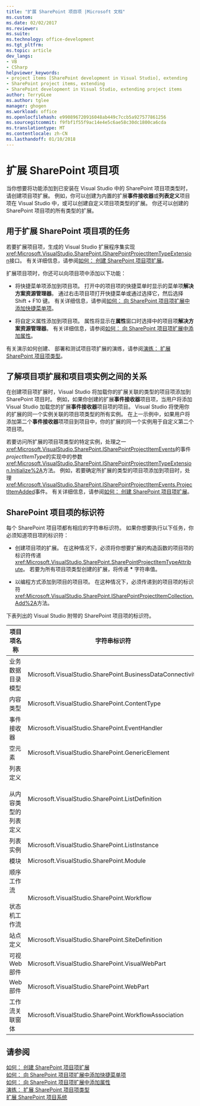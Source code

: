 ```yaml
---
title: "扩展 SharePoint 项目项 |Microsoft 文档"
ms.custom: 
ms.date: 02/02/2017
ms.reviewer: 
ms.suite: 
ms.technology: office-development
ms.tgt_pltfrm: 
ms.topic: article
dev_langs:
- VB
- CSharp
helpviewer_keywords:
- project items [SharePoint development in Visual Studio], extending
- SharePoint project items, extending
- SharePoint development in Visual Studio, extending project items
author: TerryGLee
ms.author: tglee
manager: ghogen
ms.workload: office
ms.openlocfilehash: e990896720916048ab449c7ccb5a927577861256
ms.sourcegitcommit: f9fbf1f55f9ac14e4e5c6ae58c30dc1800ca6cda
ms.translationtype: MT
ms.contentlocale: zh-CN
ms.lasthandoff: 01/10/2018
---
```

# <a name="extending-sharepoint-project-items"></a>扩展 SharePoint 项目项
  当你想要将功能添加到已安装在 Visual Studio 中的 SharePoint 项目项类型时，请创建项目项扩展。 例如，你可以创建为内置的扩展**事件接收器**或**列表定义**项目项在 Visual Studio 中，或可以创建自定义项目项类型的扩展。 你还可以创建的 SharePoint 项目项的所有类型的扩展。  
  
## <a name="tasks-for-extending-sharepoint-project-items"></a>用于扩展 SharePoint 项目项的任务  
 若要扩展项目项，生成的 Visual Studio 扩展程序集实现<xref:Microsoft.VisualStudio.SharePoint.ISharePointProjectItemTypeExtension>接口。 有关详细信息，请参阅[如何： 创建 SharePoint 项目项扩展](../sharepoint/how-to-create-a-sharepoint-project-item-extension.md)。  
  
 扩展项目项时，你还可以向项目项中添加以下功能：  
  
-   将快捷菜单项添加到项目项。 打开中的项目项的快捷菜单时显示的菜单项**解决方案资源管理器**。 通过右击项目项打开快捷菜单或通过选择它，然后选择 Shift + F10 键。 有关详细信息，请参阅[如何： 向 SharePoint 项目项扩展中添加快捷菜单项](../sharepoint/how-to-add-a-shortcut-menu-item-to-a-sharepoint-project-item-extension.md)。  
  
-   将自定义属性添加到项目项。 属性将显示在**属性**窗口时选择中的项目项**解决方案资源管理器**。 有关详细信息，请参阅[如何： 向 SharePoint 项目项扩展中添加属性](../sharepoint/how-to-add-a-property-to-a-sharepoint-project-item-extension.md)。  
  
 有关演示如何创建、 部署和测试项目项扩展的演练，请参阅[演练： 扩展 SharePoint 项目项类型](../sharepoint/walkthrough-extending-a-sharepoint-project-item-type.md)。  
  
## <a name="understanding-the-relationship-between-project-item-extensions-and-project-item-instances"></a>了解项目项扩展和项目项实例之间的关系  
 在创建项目项扩展时，Visual Studio 将加载你的扩展关联的类型的项目项添加到 SharePoint 项目时。 例如，如果你创建的扩展**事件接收器**项目项，当用户将添加 Visual Studio 加载您的扩展**事件接收器**项目项的项目。 Visual Studio 将使用你的扩展的同一个实例关联的项目项类型的所有实例。 在上一示例中，如果用户将添加第二个**事件接收器**项项目到项目中，你的扩展的同一个实例用于自定义第二个项目项。  
  
 若要访问所扩展的项目项类型的特定实例，处理之一<xref:Microsoft.VisualStudio.SharePoint.ISharePointProjectItemEvents>的事件*projectItemType*的实现中的参数<xref:Microsoft.VisualStudio.SharePoint.ISharePointProjectItemTypeExtension.Initialize%2A>方法。 例如，若要确定所扩展的类型的项目项添加到项目时，处理<xref:Microsoft.VisualStudio.SharePoint.ISharePointProjectItemEvents.ProjectItemAdded>事件。 有关详细信息，请参阅[如何： 创建 SharePoint 项目项扩展](../sharepoint/how-to-create-a-sharepoint-project-item-extension.md)。  
  
## <a name="identifiers-for-sharepoint-project-items"></a>SharePoint 项目项的标识符  
 每个 SharePoint 项目项都有相应的字符串标识符。 如果你想要执行以下任务，你必须知道项目项的标识符：  
  
-   创建项目项的扩展。 在这种情况下，必须将你想要扩展的构造函数的项目项的标识符传递<xref:Microsoft.VisualStudio.SharePoint.SharePointProjectItemTypeAttribute>。 若要为所有项目项类型创建的扩展，将传递 **\*** 字符串值。  
  
-   以编程方式添加到项目的项目项。 在这种情况下，必须传递到的项目项的标识符<xref:Microsoft.VisualStudio.SharePoint.ISharePointProjectItemCollection.Add%2A>方法。  
  
 下表列出的 Visual Studio 附带的 SharePoint 项目项的标识符。  
  
|项目项名称|字符串标识符|  
|-----------------------|-----------------------|  
|业务数据目录模型|Microsoft.VisualStudio.SharePoint.BusinessDataConnectivity|  
|内容类型|Microsoft.VisualStudio.SharePoint.ContentType|  
|事件接收器|Microsoft.VisualStudio.SharePoint.EventHandler|  
|空元素|Microsoft.VisualStudio.SharePoint.GenericElement|  
|列表定义<br /><br /> 从内容类型的列表定义|Microsoft.VisualStudio.SharePoint.ListDefinition|  
|列表实例|Microsoft.VisualStudio.SharePoint.ListInstance|  
|模块|Microsoft.VisualStudio.SharePoint.Module|  
|顺序工作流<br /><br /> 状态机工作流|Microsoft.VisualStudio.SharePoint.Workflow|  
|站点定义|Microsoft.VisualStudio.SharePoint.SiteDefinition|  
|可视 Web 部件|Microsoft.VisualStudio.SharePoint.VisualWebPart|  
|Web 部件|Microsoft.VisualStudio.SharePoint.WebPart|  
|工作流关联窗体|Microsoft.VisualStudio.SharePoint.WorkflowAssociation|  
  
## <a name="see-also"></a>请参阅  
 [如何： 创建 SharePoint 项目项扩展](../sharepoint/how-to-create-a-sharepoint-project-item-extension.md)   
 [如何： 向 SharePoint 项目项扩展中添加快捷菜单项](../sharepoint/how-to-add-a-shortcut-menu-item-to-a-sharepoint-project-item-extension.md)   
 [如何： 向 SharePoint 项目项扩展中添加属性](../sharepoint/how-to-add-a-property-to-a-sharepoint-project-item-extension.md)   
 [演练： 扩展 SharePoint 项目项类型](../sharepoint/walkthrough-extending-a-sharepoint-project-item-type.md)   
 [扩展 SharePoint 项目系统](../sharepoint/extending-the-sharepoint-project-system.md)  
  